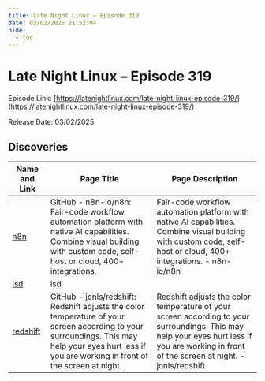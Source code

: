 ```yaml
---
title: Late Night Linux – Episode 319
date: 03/02/2025 21:52:04
hide:
  - toc
---
```


# Late Night Linux – Episode 319

Episode Link: [https://latenightlinux.com/late-night-linux-episode-319/](https://latenightlinux.com/late-night-linux-episode-319/)

Release Date: 03/02/2025

## Discoveries

| Name and Link | Page Title | Page Description |
| ------------- | ---------- | ---------------- |
| [n8n](https://github.com/n8n-io/n8n) | GitHub - n8n-io/n8n: Fair-code workflow automation platform with native AI capabilities. Combine visual building with custom code, self-host or cloud, 400+ integrations. | Fair-code workflow automation platform with native AI capabilities. Combine visual building with custom code, self-host or cloud, 400+ integrations. - n8n-io/n8n |
| [isd](https://isd-project.github.io/isd/) | isd |  |
| [redshift](https://github.com/jonls/redshift) | GitHub - jonls/redshift: Redshift adjusts the color temperature of your screen according to your surroundings. This may help your eyes hurt less if you are working in front of the screen at night. | Redshift adjusts the color temperature of your screen according to your surroundings. This may help your eyes hurt less if you are working in front of the screen at night. - jonls/redshift |
